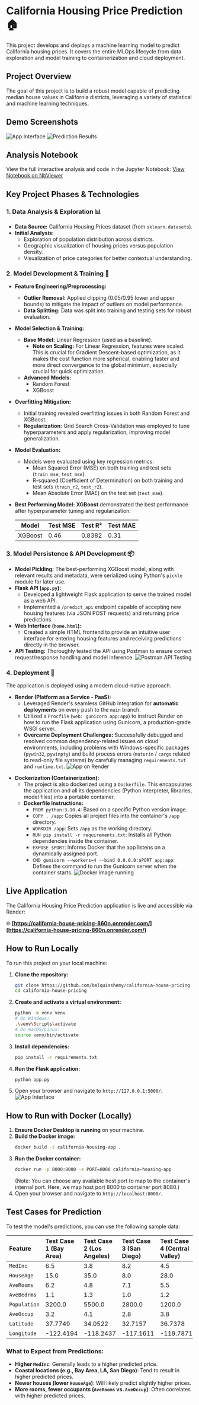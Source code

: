 # California Housing Price Prediction 🏠

This project develops and deploys a machine learning model to predict California housing prices. It covers the entire MLOps lifecycle from data exploration and model training to containerization and cloud deployment.

## Project Overview

The goal of this project is to build a robust model capable of predicting median house values in California districts, leveraging a variety of statistical and machine learning techniques.

## Demo Screenshots

![App Interface](Cal_demo_app.png)
![Prediction Results](demo_result_app.png)

## Analysis Notebook

View the full interactive analysis and code in the Jupyter Notebook:
[View Notebook on NbViewer](https://nbviewer.org/github/belquisshemy/california-house-pricing/blob/main/cal_house_analysis.ipynb)

## Key Project Phases & Technologies

### 1. Data Analysis & Exploration 📊

- **Data Source:** California Housing Prices dataset (from `sklearn.datasets`).
- **Initial Analysis:**
  - Exploration of population distribution across districts.
  - Geographic visualization of housing prices versus population density.
  - Visualization of price categories for better contextual understanding.

### 2. Model Development & Training 🧠

- **Feature Engineering/Preprocessing:**
  - **Outlier Removal:** Applied clipping (0.05/0.95 lower and upper bounds) to mitigate the impact of outliers on model performance.
  - **Data Splitting:** Data was split into training and testing sets for robust evaluation.
- **Model Selection & Training:**
  - **Base Model:** Linear Regression (used as a baseline).
    - **Note on Scaling:** For Linear Regression, features were scaled. This is crucial for Gradient Descent-based optimization, as it makes the cost function more spherical, enabling faster and more direct convergence to the global minimum, especially crucial for quick optimization.
  - **Advanced Models:**
    - Random Forest
    - XGBoost
- **Overfitting Mitigation:**
  - Initial training revealed overfitting issues in both Random Forest and XGBoost.
  - **Regularization:** Grid Search Cross-Validation was employed to tune hyperparameters and apply regularization, improving model generalization.
- **Model Evaluation:**
  - Models were evaluated using key regression metrics:
    - Mean Squared Error (MSE) on both training and test sets (`train_mse`, `test_mse`).
    - R-squared (Coefficient of Determination) on both training and test sets (`train_r2`, `test_r2`).
    - Mean Absolute Error (MAE) on the test set (`test_mae`).
- **Best Performing Model:** **XGBoost** demonstrated the best performance after hyperparameter tuning and regularization.

  | Model   | Test MSE | Test R² | Test MAE |
  | ------- | -------- | ------- | -------- |
  | XGBoost | 0.46     | 0.8382  | 0.31     |

### 3. Model Persistence & API Development 📦

- **Model Pickling:** The best-performing XGBoost model, along with relevant results and metadata, were serialized using Python's `pickle` module for later use.
- **Flask API (`app.py`):**
  - Developed a lightweight Flask application to serve the trained model as a web API.
  - Implemented a `/predict_api` endpoint capable of accepting new housing features (via JSON POST requests) and returning price predictions.
- **Web Interface (`home.html`):**
  - Created a simple HTML frontend to provide an intuitive user interface for entering housing features and receiving predictions directly in the browser.
- **API Testing:** Thoroughly tested the API using Postman to ensure correct request/response handling and model inference.
  ![Postman API Testing](Cal_house_app_postman.png)

### 4. Deployment 🚀

The application is deployed using a modern cloud-native approach.

- **Render (Platform as a Service - PaaS):**
  - Leveraged Render's seamless GitHub integration for **automatic deployments** on every push to the `main` branch.
  - Utilized a `Procfile` (`web: gunicorn app:app`) to instruct Render on how to run the Flask application using Gunicorn, a production-grade WSGI server.
  - **Overcame Deployment Challenges:** Successfully debugged and resolved common dependency-related issues on cloud environments, including problems with Windows-specific packages (`pywin32`, `pywinpty`) and build process errors (`maturin` / `cargo` related to read-only file systems) by carefully managing `requirements.txt` and `runtime.txt`.
    ![App on Render](Cal-Pricing-RenderDash.png)

* **Dockerization (Containerization):**
  - The project is also dockerized using a `Dockerfile`. This encapsulates the application and all its dependencies (Python interpreter, libraries, model files) into a portable container.
  - **Dockerfile Instructions:**
    - `FROM python:3.10.4`: Based on a specific Python version image.
    - `COPY . /app`: Copies all project files into the container's `/app` directory.
    - `WORKDIR /app`: Sets `/app` as the working directory.
    - `RUN pip install -r requirements.txt`: Installs all Python dependencies inside the container.
    - `EXPOSE $PORT`: Informs Docker that the app listens on a dynamically assigned port.
    - `CMD gunicorn --workers=4 --bind 0.0.0.0:$PORT app:app`: Defines the command to run the Gunicorn server when the container starts.
      ![Docker image running](Dockerize_Cal.png)

## Live Application

The California Housing Price Prediction application is live and accessible via Render:

🌐 **[https://california-house-pricing-860n.onrender.com/](https://california-house-pricing-860n.onrender.com/)**

## How to Run Locally

To run this project on your local machine:

1.  **Clone the repository:**
    ```bash
    git clone https://github.com/belquisshemy/california-house-pricing
    cd california-house-pricing
    ```
2.  **Create and activate a virtual environment:**
    ```bash
    python -m venv venv
    # On Windows:
    .\venv\Scripts\activate
    # On macOS/Linux:
    source venv/bin/activate
    ```
3.  **Install dependencies:**
    ```bash
    pip install -r requirements.txt
    ```
4.  **Run the Flask application:**
    ```bash
    python app.py
    ```
5.  Open your browser and navigate to `http://127.0.0.1:5000/`.
    ![App Interface](California_housing_app.png)

## How to Run with Docker (Locally)

1.  **Ensure Docker Desktop is running** on your machine.
2.  **Build the Docker image:**
    ```bash
    docker build -t california-housing-app .
    ```
3.  **Run the Docker container:**
    ```bash
    docker run -p 8000:8080 -e PORT=8080 california-housing-app
    ```
    (Note: You can choose any available host port to map to the container's internal port. Here, we map host port 8000 to container port 8080.)
4.  Open your browser and navigate to `http://localhost:8000/`.

## Test Cases for Prediction

To test the model's predictions, you can use the following sample data:

| Feature      | Test Case 1 (Bay Area) | Test Case 2 (Los Angeles) | Test Case 3 (San Diego) | Test Case 4 (Central Valley) |
| :----------- | :--------------------- | :------------------------ | :---------------------- | :--------------------------- |
| `MedInc`     | 6.5                    | 3.8                       | 8.2                     | 4.5                          |
| `HouseAge`   | 15.0                   | 35.0                      | 8.0                     | 28.0                         |
| `AveRooms`   | 6.2                    | 4.8                       | 7.1                     | 5.5                          |
| `AveBedrms`  | 1.1                    | 1.3                       | 1.0                     | 1.2                          |
| `Population` | 3200.0                 | 5500.0                    | 2800.0                  | 1200.0                       |
| `AveOccup`   | 3.2                    | 4.1                       | 2.8                     | 3.8                          |
| `Latitude`   | 37.7749                | 34.0522                   | 32.7157                 | 36.7378                      |
| `Longitude`  | -122.4194              | -118.2437                 | -117.1611               | -119.7871                    |

### What to Expect from Predictions:

- **Higher `MedInc`**: Generally leads to a higher predicted price.
- **Coastal locations (e.g., Bay Area, LA, San Diego)**: Tend to result in higher predicted prices.
- **Newer houses (lower `HouseAge`)**: Will likely predict slightly higher prices.
- **More rooms, fewer occupants (`AveRooms` vs. `AveOccup`)**: Often correlates with higher predicted prices.
